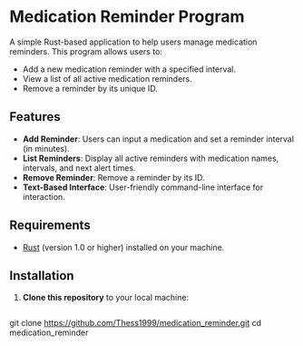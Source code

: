 # Medication Reminder Program

A simple Rust-based application to help users manage medication reminders. This program allows users to:

- Add a new medication reminder with a specified interval.
- View a list of all active medication reminders.
- Remove a reminder by its unique ID.

## Features

- **Add Reminder**: Users can input a medication and set a reminder interval (in minutes).
- **List Reminders**: Display all active reminders with medication names, intervals, and next alert times.
- **Remove Reminder**: Remove a reminder by its ID.
- **Text-Based Interface**: User-friendly command-line interface for interaction.

## Requirements

- [Rust](https://www.rust-lang.org/) (version 1.0 or higher) installed on your machine.

## Installation

1. **Clone this repository** to your local machine:
   
   ```bash
 git clone https://github.com/Thess1999/medication_reminder.git
 cd medication_reminder
 ```
